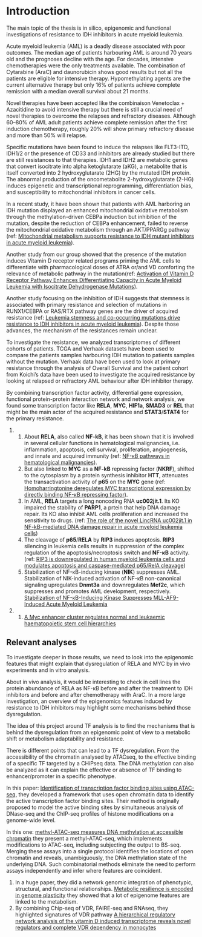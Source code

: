 # Introduction

The main topic of the thesis is in silico, epigenomic and functional investigations of resistance to IDH inhibitors in acute myeloid leukemia.

Acute myeloid leukemia (AML) is a deadly disease associated with poor outcomes. The median age of patients harbouring AML is around 70 years old and the prognoses decline with the age. For decades, intensive chemotherapies were the only treatments available. The combination of Cytarabine (AraC) and daunorubicin shows good results but not all the patients are eligible for intensive therapy. Hypomethylating agents are the current alternative therapy but only 16% of patients achieve complete remission with a median overall survival about 21 months.

Novel therapies have been accepted like the combinaison Venetoclax + Azacitidine to avoid intensive therapy but there is still a crucial need of novel therapies to overcome the relapses and refractory diseases. Although 60–80% of AML adult patients achieve complete remission after the first induction chemotherapy, roughly 20% will show primary refractory disease and more than 50% will relapse.

Specific mutations have been found to induce the relapses like FLT3-ITD, IDH1/2 or the presence of CD33 and inhibitors are already studied but there are still resistances to that therapies. IDH1 and IDH2 are metabolic genes that convert isocitrate into alpha ketoglutarate (aKG), a metabolite that is itself converted into 2 hydroxyglutarate (2HG) by the mutated IDH protein. The abnormal production of the oncometabolite 2-hydroxyglutarate (2-HG) induces epigenetic and transcriptional reprogramming, differentiation bias, and susceptibility to mitochondrial inhibitors in cancer cells.

In a recent study, it have been shown that patients with AML harboring an IDH mutation displayed an enhanced mitochondrial oxidative metabolism through the methylation-driven CEBPa induction but inhibition of the mutation, despite the reduction of CEBPa enhancement, failed to reverse the mitochondrial oxidative metabolism through an AKT/PPARGg pathway (ref: [Mitochondrial metabolism supports resistance to IDH mutant inhibitors in acute myeloid leukemia](https://pubmed.ncbi.nlm.nih.gov/33760042/)).

Another study from our group showed that the presence of the mutation induces Vitamin D receptor related programs priming the AML cells to differentiate with pharmacological doses of ATRA or/and VD comforting the relevance of metabolic pathway in the mutation(ref: [Activation of Vitamin D Receptor Pathway Enhances Differentiating Capacity in Acute Myeloid Leukemia with Isocitrate Dehydrogenase Mutations](https://www.preprints.org/manuscript/202108.0529/v1)).

Another study focusing on the inhibition of IDH suggests that stemness is associated with primary resistance and selection of mutations in RUNX1/CEBPA or RAS/RTX pathway genes are the driver of acquired resistance (ref: [Leukemia stemness and co-occurring mutations drive resistance to IDH inhibitors in acute myeloid leukemia](https://www.nature.com/articles/s41467-021-22874-x)). Despite those advances, the mechanism of the resistances remain unclear.

To investigate the resistance, we analyzed transcriptomes of different cohorts of patients. TCGA and Verhaak datasets have been used to compare the patients samples harbouring IDH mutation to patients samples without the mutation. Verhaak data have been used to look at primary resistance through the analysis of Overall Survival and the patient cohort from Koichi’s data have been used to investigate the acquired resistance by looking at relapsed or refractory AML behaviour after IDH inhibitor therapy.

By combining transcription factor activity, differential gene expression, functional protein-protein interaction network and network analysis, we found some transcription factor like **RELA**, **MYC**, **HIF1a**, **SMAD3** or **REL** that might be the main actor of the acquired resistance and **STAT3**/**STAT4** for the primary resistance.

1.  1. About **RELA**, also called **NF-kB**, it has been shown that it is involved in several cellular functions in hematological malignancies, i.e. inflammation, apoptosis, cell survival, proliferation, angiogenesis, and innate and acquired immunity (ref: [NF-κB pathways in hematological malignancies](https://pubmed.ncbi.nlm.nih.gov/24419302/)).
    2. But also linked to **MYC** as a **NF-kB** repressing factor (**NKRF**), shifted to the cytosplasm by a protein synthesis inhibitor **HTT**, attenuates the transactivation activity of **p65** on the **MYC** gene (ref: [Homoharringtonine deregulates MYC transcriptional expression by directly binding NF-κB repressing factor](https://www.ncbi.nlm.nih.gov/pmc/articles/PMC6369765/)).
    3. In AML, **RELA** targets a long noncoding RNA **uc002jit.1**. Its KO impaired the stability of **PARP1**, a prtein that help DNA damage repair. Its KO also inhibit AML cells proliferation and increased the sensitivity to drugs. (ref: [The role of the novel LincRNA uc002jit.1 in NF-kB-mediated DNA damage repair in acute myeloid leukemia cells](https://www-sciencedirect-com.proxy.insermbiblio.inist.fr/science/article/pii/S0014482720302007))
    4. The cleavage of **p65**/**RELA** by **RIP3** induces apoptosis. **RIP3** silencing in leukemia cells results in suppression of the complex regulation of the apoptosis/necroptosis switch and **NF-κB** activity. (ref: [RIP3 is downregulated in human myeloid leukemia cells and modulates apoptosis and caspase-mediated p65/RelA cleavage](https://www.ncbi.nlm.nih.gov/pmc/articles/PMC4454320/))
    5. Stabilization of NF-κB-inducing kinase (**NIK**) suppresses AML. Stabilization of NIK-induced activation of NF-κB non-canonical signaling upregulates **Dnmt3a** and downregulates **Mef2c**, which suppresses and promotes AML development, respectively. [Stabilization of NF-κB-Inducing Kinase Suppresses MLL-AF9-Induced Acute Myeloid Leukemia](https://pubmed.ncbi.nlm.nih.gov/29320732/)

2.  1. [A Myc enhancer cluster regulates normal and leukaemic haematopoietic stem cell hierarchies](https://drive.google.com/file/d/1Z0EUt4SEl1aKonIxNyraw3rbo27JNyu6/view?usp=sharing)


## Relevant analyses

To investigate deeper in those results, we need to look into the epigenomic features that might explain that dysregulation of RELA and MYC by in vivo experiments and in vitro analysis.

About in vivo analysis, it would be interesting to check in cell lines the protein abundance of RELA as NF-κB before and after the treatment to IDH inhibitors and before and after chemotherapy with AraC.
In a more large investigation, an overview of the epigenomics features induced by resistance to IDH inhibitors may highlight some mechanisms behind those dysregulation.

The idea of this project around TF analysis is to find the mechanisms that is behind the dysregulation from an epigenomic point of view to a metabolic shift or metabolism adaptability and resistance.

There is different points that can lead to a TF dysregulation. From the accessibility of the chromatin analysed by ATACseq, to the effective binding of a specific TF targeted by a CHiPseq data. The DNA methylation can also be analyzed as it can explain the effective or absence of TF binding to enhancer/promoter in a specific phenotype.

In this paper: [Identification of transcription factor binding sites using ATAC-seq](https://genomebiology.biomedcentral.com/articles/10.1186/s13059-019-1642-2), they developed a framework that uses open chromatin data to identify the active transcription factor binding sites. Their method is originally proposed to model the active binding sites by simultaneous analysis of DNase-seq and the ChIP-seq profiles of histone modifications on a genome-wide level.

In this one: [methyl-ATAC-seq measures DNA methylation at accessible chromatin](https://www.ncbi.nlm.nih.gov/pmc/articles/PMC6581052/) they present a methyl-ATAC-seq, which implements modifications to ATAC-seq, including subjecting the output to BS-seq. Merging these assays into a single protocol identifies the locations of open chromatin and reveals, unambiguously, the DNA methylation state of the underlying DNA. Such combinatorial methods eliminate the need to perform assays independently and infer where features are coincident.



1. In a huge paper, they did a network genomic integration of phenotypic, structural, and functional relationships. [Metabolic resilience is encoded in genome plasticity](https://www.biorxiv.org/content/10.1101/2021.06.25.449953v2) they showed that a lot of epigenome features are linked to the metabolism.
2. By combining Chip-seq of VDR, FAIRE-seq and RNAseq, they highlighted signatures of VDR pathway [A hierarchical regulatory network analysis of the vitamin D induced transcriptome reveals novel regulators and complete VDR dependency in monocytes](https://pubmed.ncbi.nlm.nih.gov/33753848/)
